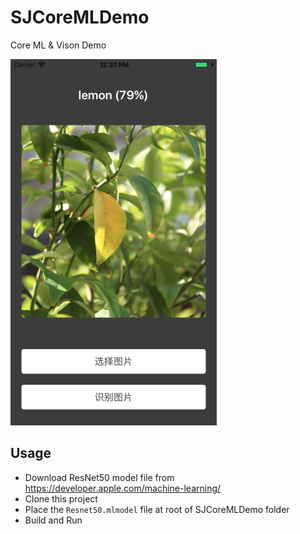 # SJCoreMLDemo
Core ML &amp; Vison Demo

![image](https://github.com/hsjcom/SJCoreMLDemo/blob/master/B357A14F-4513-4D00-87BC-B2B2C2DE92E7.png)  

## Usage

- Download ResNet50 model file from https://developer.apple.com/machine-learning/
- Clone this project
- Place the `Resnet50.mlmodel` file at root of SJCoreMLDemo folder
- Build and Run
